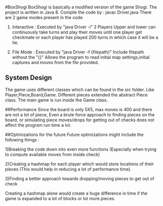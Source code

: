 #BoxShogi
BoxShogi is basically a modified version of the game Shogi.
The project is written in Java 8. 
Compile the code by : javac Driver.java
There are 2 game modes present in the code
1) Interactive : 
Executed by "java Driver -i"
2 Players Upper and lower can continuously take turns and play their moves until one player
get checkmate or each player has played 200 turns in which case it will be a tie.

2) File Mode :
Executed by "java Driver -f {filepath}"
Include filepath without the "{}"
Allows the program to read initial map settings,initial captures and moves from
the file provided.

## System Design
The game uses different classes which can be found in the src folder.
Like Player,Piece,Board,Game.
Different pieces extended the abstract Piece class.
The main game is run inside the Game class.

##Performance
Since the board is only 5X5, max moves is 400 and there are not a lot of piece,
Even a brute force approach to finding pieces on the board, or simulating piece moves/drops
for getting out of checks does not affect the program run time a lot.

##Optimizations for the future
Future optimizations might include the following things :

1)Breaking the code down into even more functions (Especially when trying to compute available moves from inside check)

2)Creating a hashmap for each player which would store locations of their pieces (This would help in reducing a lot of performance time).

3)Finding a better approach towards dropping/moving pieces to get out of check

Creating a hashmap alone would create a huge difference in time if the game is expanded to
a lot of blocks or lot more pieces.
 
